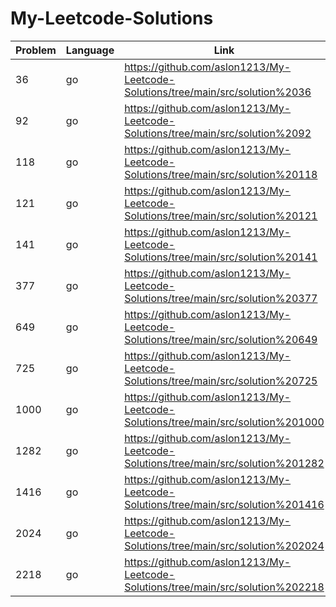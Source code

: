 # My-Leetcode-Solutions

| Problem | Language | Link                                                                             |
| ------- | -------- | -------------------------------------------------------------------------------- |
| 36      | go       | https://github.com/aslon1213/My-Leetcode-Solutions/tree/main/src/solution%2036   |
| 92      | go       | https://github.com/aslon1213/My-Leetcode-Solutions/tree/main/src/solution%2092   |
| 118     | go       | https://github.com/aslon1213/My-Leetcode-Solutions/tree/main/src/solution%20118  |
| 121     | go       | https://github.com/aslon1213/My-Leetcode-Solutions/tree/main/src/solution%20121  |
| 141     | go       | https://github.com/aslon1213/My-Leetcode-Solutions/tree/main/src/solution%20141  |
| 377     | go       | https://github.com/aslon1213/My-Leetcode-Solutions/tree/main/src/solution%20377  |
| 649     | go       | https://github.com/aslon1213/My-Leetcode-Solutions/tree/main/src/solution%20649  |
| 725     | go       | https://github.com/aslon1213/My-Leetcode-Solutions/tree/main/src/solution%20725  |
| 1000    | go       | https://github.com/aslon1213/My-Leetcode-Solutions/tree/main/src/solution%201000 |
| 1282 | go |https://github.com/aslon1213/My-Leetcode-Solutions/tree/main/src/solution%201282 |
| 1416    | go       | https://github.com/aslon1213/My-Leetcode-Solutions/tree/main/src/solution%201416 |
| 2024    | go       | https://github.com/aslon1213/My-Leetcode-Solutions/tree/main/src/solution%202024 |
| 2218    | go       | https://github.com/aslon1213/My-Leetcode-Solutions/tree/main/src/solution%202218 |
